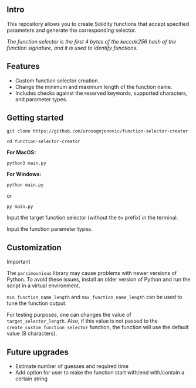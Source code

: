 ## Intro

This repository allows you to create Solidity functions that accept specified parameters and generate the corresponding selector.

*The function selector is the first 4 bytes of the keccak256 hash of the function signature, and it is used to identify functions.*

## Features
- Custom function selector creation.
- Change the minimum and maximum length of the function name.
- Includes checks against the reserved keywords, supported characters, and parameter types.

## Getting started

```
git clone https://github.com/urosognjenovic/function-selector-creator
```

```
cd function-selector-creator
```

**For MacOS:**
```
python3 main.py
```

**For Windows:**
```
python main.py
```

or
```
py main.py
```

Input the target function selector (without the `0x` prefix) in the terminal.

Input the function parameter types.

## Customization

> [!IMPORTANT]
> The `parsimounious` library may cause problems with newer versions of Python.
To avoid these issues, install an older version of Python and run the script in a virtual environment.

`min_function_name_length` and `max_function_name_length` can be used to tune the function output. 

For testing purposes, one can changes the value of `target_selector_length`. Also, if this value is not passed to the `create_custom_function_selector` function, the function will use the default value (8 characters).

## Future upgrades

- Estimate number of guesses and required time
- Add option for user to make the function start with/end with/contain a certain string